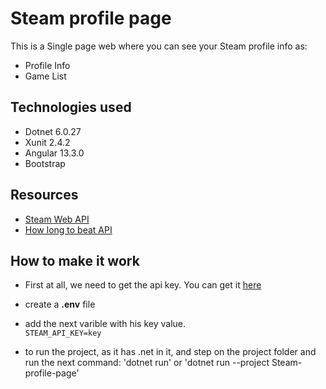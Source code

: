 # Steam profile page

This is a Single page web where you can see your Steam profile info as:

* Profile Info
* Game List

## Technologies used

* Dotnet 6.0.27
* Xunit 2.4.2
* Angular 13.3.0
* Bootstrap

## Resources

* [Steam Web API](https://developer.valvesoftware.com/wiki/Steam_Web_API)
* [How long to beat API](https://github.com/ckatzorke/howlongtobeat)

## How to make it work

* First at all, we need to get the api key. You can get it [here](https://steamcommunity.com/dev/apikey)
* create a **.env** file
* add the next varible with his key value.<br>
``` STEAM_API_KEY=key ```

* to run the project, as it has .net in it, and step on the project folder and run the next command: 'dotnet run' or 'dotnet run --project Steam-profile-page'
